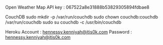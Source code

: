 Open Weather Map API key : 067522a8e31888b53829305894fdbae8
 

CouchDB
sudo mkdir -p /var/run/couchdb
sudo chown couchdb:couchdb /var/run/couchdb 
sudo su couchdb -c /usr/bin/couchdb

Heroku 
Account : hennessy.kenniyah@itis0k.com
Password : hennessy.kenniyah@itis0k.com